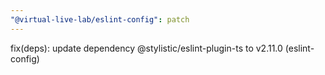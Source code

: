 ```yaml
---
"@virtual-live-lab/eslint-config": patch
---
```


fix(deps): update dependency @stylistic/eslint-plugin-ts to v2.11.0 (eslint-config)
